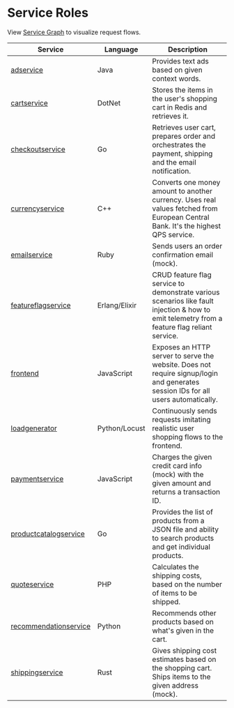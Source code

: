# Service Roles

View [Service Graph](../README.md#architecture) to visualize request flows.

| Service                                                         | Language        | Description                                                                                                                                  |
|-----------------------------------------------------------------|-----------------|----------------------------------------------------------------------------------------------------------------------------------------------|
| [adservice](../src/adservice/README.md)                         | Java            | Provides text ads based on given context words.                                                                                              |
| [cartservice](../src/cartservice/README.md)                     | DotNet          | Stores the items in the user's shopping cart in Redis and retrieves it.                                                                      |
| [checkoutservice](services/checkoutservice.md)                  | Go              | Retrieves user cart, prepares order and orchestrates the payment, shipping and the email notification.                                       |
| [currencyservice](../src/currencyservice/README.md)             | C++             | Converts one money amount to another currency. Uses real values fetched from European Central Bank. It's the highest QPS service.            |
| [emailservice](services/emailservice.md)                   | Ruby            | Sends users an order confirmation email (mock).                                                                                              |
| [featureflagservice](../src/featureflagservice/README.md)       | Erlang/Elixir   | CRUD feature flag service to demonstrate various scenarios like fault injection & how to emit telemetry from a feature flag reliant service. |
| [frontend](../src/frontend/README.md)                           | JavaScript      | Exposes an HTTP server to serve the website. Does not require signup/login and generates session IDs for all users automatically.            |
| [loadgenerator](../src/loadgenerator/README.md)                 | Python/Locust   | Continuously sends requests imitating realistic user shopping flows to the frontend.                                                         |
| [paymentservice](services/paymentservice.md)               | JavaScript      | Charges the given credit card info (mock) with the given amount and returns a transaction ID.                                                |
| [productcatalogservice](services/productcatalogservice.md) | Go              | Provides the list of products from a JSON file and ability to search products and get individual products.                                   |
| [quoteservice](services/quoteservice.md)                   | PHP             | Calculates the shipping costs, based on the number of items to be shipped.                                                                   |
| [recommendationservice](services/recommendation.md) | Python          | Recommends other products based on what's given in the cart.                                                                                 |
| [shippingservice](services/shippingservice.md)             | Rust            | Gives shipping cost estimates based on the shopping cart. Ships items to the given address (mock).                                           |
